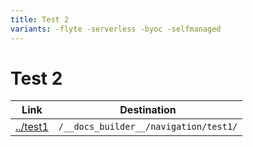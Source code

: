 ```yaml
---
title: Test 2
variants: -flyte -serverless -byoc -selfmanaged
---
```


# Test 2

| Link                 | Destination                           |
| -------------------- | ------------------------------------- |
| [../test1](../test1) | `/__docs_builder__/navigation/test1/` |